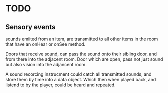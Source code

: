 TODO
====

Sensory events
--------------

sounds emiited from an item, are transmitted to all other items in the room that have an onHear or onSee method.

Doors that receive sound, can pass the sound onto their sibling door, and from there into the adjacent room. Door which are open, pass not just sound but also vision into the adjancent room.

A sound recorcing instrucment could catch all transmitted sounds, and store them by time into a data object. Which then when played back, and listend to by the player, could be heard and repeated.
